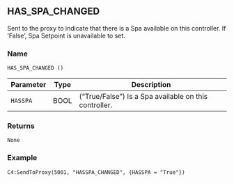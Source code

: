 ## HAS\_SPA\_CHANGED

Sent to the proxy to indicate that there is a Spa available on this controller. If ‘False’, Spa Setpoint is unavailable to set.


### Name

`HAS_SPA_CHANGED ()`


| Parameter | Type | Description                                           |
| --------- | ---- | ----------------------------------------------------- |
| `HASSPA`  | BOOL | (“True/False”) Is a Spa available on this controller. |


### Returns

`None`


### Example

`C4:SendToProxy(5001, "HASSPA_CHANGED", {HASSPA = "True"})`
